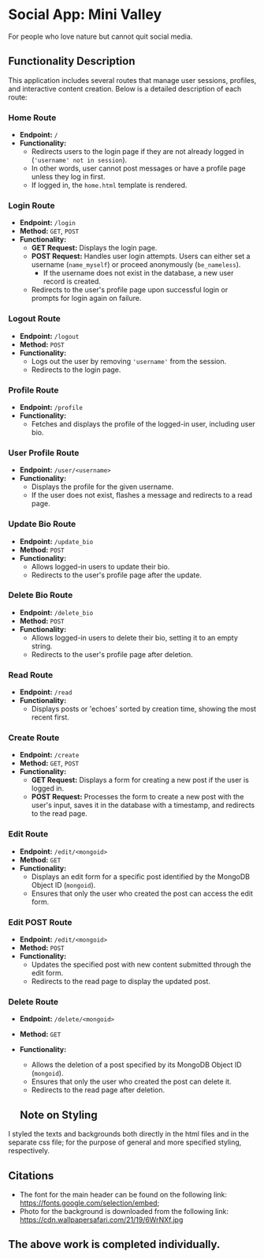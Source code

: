 # Social App: Mini Valley
For people who love nature but cannot quit social media.

## Functionality Description

This application includes several routes that manage user sessions, profiles, and interactive content creation. Below is a detailed description of each route:

### Home Route
- **Endpoint:** `/`
- **Functionality:** 
  - Redirects users to the login page if they are not already logged in (`'username' not in session`).
  - In other words, user cannot post messages or have a profile page unless they log in first.
  - If logged in, the `home.html` template is rendered.

### Login Route
- **Endpoint:** `/login`
- **Method:** `GET`, `POST`
- **Functionality:** 
  - **GET Request:** Displays the login page.
  - **POST Request:** Handles user login attempts. Users can either set a username (`name_myself`) or proceed anonymously (`be_nameless`).
    - If the username does not exist in the database, a new user record is created.
  - Redirects to the user's profile page upon successful login or prompts for login again on failure.

### Logout Route
- **Endpoint:** `/logout`
- **Method:** `POST`
- **Functionality:** 
  - Logs out the user by removing `'username'` from the session.
  - Redirects to the login page.

### Profile Route
- **Endpoint:** `/profile`
- **Functionality:** 
  - Fetches and displays the profile of the logged-in user, including user bio.

### User Profile Route
- **Endpoint:** `/user/<username>`
- **Functionality:** 
  - Displays the profile for the given username.
  - If the user does not exist, flashes a message and redirects to a read page.

### Update Bio Route
- **Endpoint:** `/update_bio`
- **Method:** `POST`
- **Functionality:** 
  - Allows logged-in users to update their bio.
  - Redirects to the user's profile page after the update.

### Delete Bio Route
- **Endpoint:** `/delete_bio`
- **Method:** `POST`
- **Functionality:** 
  - Allows logged-in users to delete their bio, setting it to an empty string.
  - Redirects to the user's profile page after deletion.

### Read Route
- **Endpoint:** `/read`
- **Functionality:** 
  - Displays posts or 'echoes' sorted by creation time, showing the most recent first.

### Create Route
- **Endpoint:** `/create`
- **Method:** `GET`, `POST`
- **Functionality:** 
  - **GET Request:** Displays a form for creating a new post if the user is logged in.
  - **POST Request:** Processes the form to create a new post with the user's input, saves it in the database with a timestamp, and redirects to the read page.

### Edit Route
- **Endpoint:** `/edit/<mongoid>`
- **Method:** `GET`
- **Functionality:**
  - Displays an edit form for a specific post identified by the MongoDB Object ID (`mongoid`).
  - Ensures that only the user who created the post can access the edit form.

### Edit POST Route
- **Endpoint:** `/edit/<mongoid>`
- **Method:** `POST`
- **Functionality:**
  - Updates the specified post with new content submitted through the edit form.
  - Redirects to the read page to display the updated post.

### Delete Route
- **Endpoint:** `/delete/<mongoid>`
- **Method:** `GET`
- **Functionality:**
  - Allows the deletion of a post specified by its MongoDB Object ID (`mongoid`).
  - Ensures that only the user who created the post can delete it.
  - Redirects to the read page after deletion.

  ## Note on Styling
I styled the texts and backgrounds both directly in the html files and in the separate css file; for the purpose of general and more specified styling, respectively.
 
 ## Citations
- The font for the main header can be found on the following link: https://fonts.google.com/selection/embed;
- Photo for the background is downloaded from the following link: https://cdn.wallpapersafari.com/21/19/6WrNXf.jpg

## The above work is completed individually. 